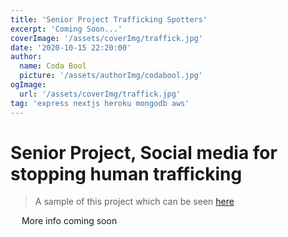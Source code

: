 ```yaml
---
title: 'Senior Project Trafficking Spotters'
excerpt: 'Coming Soon...'
coverImage: '/assets/coverImg/traffick.jpg'
date: '2020-10-15 22:20:00'
author:
  name: Coda Bool
  picture: '/assets/authorImg/codabool.jpg'
ogImage:
  url: '/assets/coverImg/traffick.jpg'
tag: 'express nextjs heroku mongodb aws'
---
```


# Senior Project, Social media for stopping human trafficking
> A sample of this project which can be seen [here](https://codabool.com/projects/6)

&emsp;
More info coming soon
